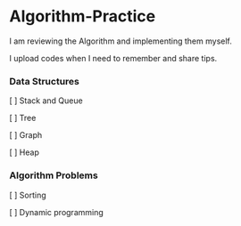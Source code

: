 # Algorithm-Practice

I am reviewing the Algorithm and implementing them myself.

I upload codes when I need to remember and share tips.

### Data Structures
[ ] Stack and Queue

[ ] Tree

[ ] Graph

[ ] Heap

  
### Algorithm Problems
[ ] Sorting
  
[ ] Dynamic programming
